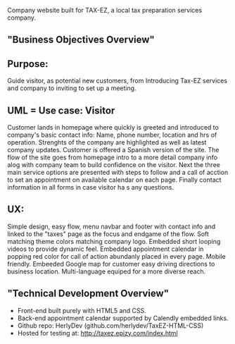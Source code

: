 Company website built for TAX-EZ, a local tax preparation services company.

## "Business Objectives Overview"

## Purpose:
 Guide visitor, as potential new customers, from Introducing Tax-EZ services and company to inviting to set up a meeting.
## UML = Use case: Visitor 
Customer lands in homepage where quickly is greeted and introduced to company's basic contact info: Name, phone number, location and hrs of operation. Strenghts of the company are highlighted as well as latest company updates. Customer is offered a Spanish version of the site. The flow of the site goes from homepage intro to a more detail company info alog with company team to build confidence on the visitor. Next the three main service options are presented with steps to follow and a call of acction to set an appointment on available calendar on each page. Finally contact information in all forms in case visitor ha s any questions.
## UX: 
Simple design, easy flow, menu navbar and footer with contact info and linked to the "taxes" page as the focus and endgame of the flow. Soft matching theme colors matching company logo. Embedded short looping videos to provide dynamic feel. Embedded appointment calendar in popping red color for call of action abundanly placed in every page. Mobile friendly. Embeeded Google map for customer easy driving directions to business location. Multi-language equiped for a more diverse reach.

## "Technical Development Overview"

* Front-end built purely with HTML5 and CSS.
* Back-end appointment calendar supported by Calendly embedded links.
* Github repo: HerlyDev (github.com/herlydev/TaxEZ-HTML-CSS)
* Hosted for testing at: http://taxez.epizy.com/index.html
